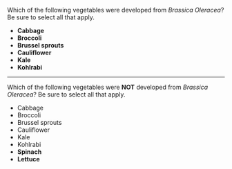 Which of the following vegetables were developed from *Brassica Oleracea*?
Be sure to select all that apply.

* **Cabbage**
* **Broccoli**
* **Brussel sprouts**
* **Cauliflower**
* **Kale**
* **Kohlrabi**

---

Which of the following vegetables were **NOT** developed from *Brassica Oleracea*?
Be sure to select all that apply.

* Cabbage
* Broccoli
* Brussel sprouts
* Cauliflower
* Kale
* Kohlrabi
* **Spinach**
* **Lettuce**

